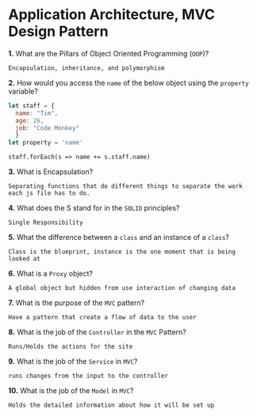 # Application Architecture, MVC Design Pattern

**1.** What are the Pillars of Object Oriented Programming (`OOP`)?
<!-- enter you answer in the space below -->
```
Encapsulation, inheritance, and polymorphism
```
**2.** How would you access the `name` of the below object using the `property` variable?
```js
let staff = {
  name: "Tim",
  age: 26,
  job: "Code Monkey"
  }
let property = 'name'
```
<!-- enter you answer in the space below -->
```
staff.forEach(s => name += s.staff.name)
```
**3.** What is Encapsulation?
<!-- enter you answer in the space below -->
```
Separating functions that do different things to separate the work each js file has to do.
```
**4.** What does the S stand for in the `SOLID` principles?
<!-- enter you answer in the space below -->
```
Single Responsibility
```
**5.** What the difference between a `class` and an instance of a `class`?
<!-- enter you answer in the space below -->
```
Class is the blueprint, instance is the one moment that is being looked at
```
**6.** What is a `Proxy` object?
<!-- enter you answer in the space below -->
```
A global object but hidden from use interaction of changing data
```

**7.** What is the purpose of the `MVC` pattern?
<!-- enter you answer in the space below -->
```
Have a pattern that create a flow of data to the user
```
**8.** What is the job of the `Controller` in the `MVC` Pattern?
<!-- enter you answer in the space below -->
```
Runs/Holds the actions for the site
```

**9.** What is the job of the `Service` in `MVC`?
<!-- enter you answer in the space below -->
```
runs changes from the input to the controller
```
**10.** What is the job of the `Model` in `MVC`?
<!-- enter you answer in the space below -->
```
Holds the detailed information about how it will be set up
```

